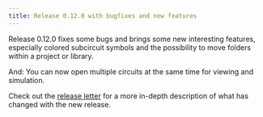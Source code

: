 ```yaml
---
title: Release 0.12.0 with bugfixes and new features
---
```


Release 0.12.0 fixes some bugs and brings some new interesting features, especially colored subcircuit symbols and the possibility to move folders within
a project or library.

And: You can now open multiple circuits at the same time for viewing and
simulation.

Check out the [release letter](/docs/releases/release-0.12.0/index.html)
for a more in-depth description of what has changed with the new release.
